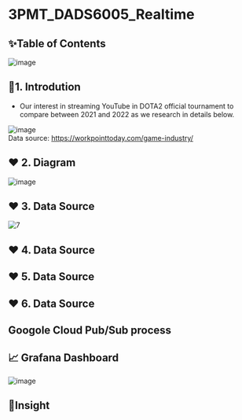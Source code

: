# 3PMT_DADS6005_Realtime
## ✨Table of Contents
![image](https://user-images.githubusercontent.com/39288060/212537389-56761659-0d8c-4a3b-a202-3092eef83be2.png)

## 🎯1. Introdution
- Our interest in streaming YouTube in DOTA2 official tournament to compare between 2021 and 2022 as we research in details below.

![image](https://user-images.githubusercontent.com/39288060/212537495-eb4e20a2-632e-4220-b76d-cdb88d6f0316.png)
</br> Data source: https://workpointtoday.com/game-industry/

## ❤️ 2. Diagram 
![image](https://user-images.githubusercontent.com/39288060/212538126-30cc640c-272b-4ad9-9ee8-0c056516c1bb.png)

## ❤️ 3. Data Source

![7](https://user-images.githubusercontent.com/97785411/212541279-77c4abc9-fa04-478d-8e8b-4a8425a2e9a7.jpg)

## ❤️ 4. Data Source


## ❤️ 5. Data Source


## ❤️ 6. Data Source


## Googole Cloud Pub/Sub process

## 📈 Grafana Dashboard
![image](https://user-images.githubusercontent.com/39288060/212538052-f62dba47-1545-44a6-b75c-692dc46fd46f.png)

## 🔦Insight

